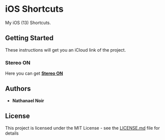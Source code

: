 # iOS Shortcuts

My iOS (13) Shortcuts.

## Getting Started

These instructions will get you an iCloud link of the project.

### Stereo ON

Here you can get **[Stereo ON](https://www.icloud.com/shortcuts/3c5d07f53eb041538fead8bf35ed36c1)**

## Authors

* **Nathanael Noir**  

## License

This project is licensed under the MIT License - see the [LICENSE.md](LICENSE.md) file for details


